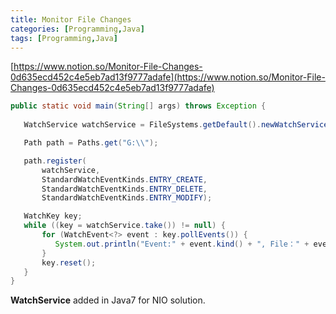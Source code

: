 ```yaml
---
title: Monitor File Changes
categories: [Programming,Java]
tags: [Programming,Java]
---
```


[https://www.notion.so/Monitor-File-Changes-0d635ecd452c4e5eb7ad13f9777adafe](https://www.notion.so/Monitor-File-Changes-0d635ecd452c4e5eb7ad13f9777adafe)


```java
public static void main(String[] args) throws Exception {
 
   WatchService watchService = FileSystems.getDefault().newWatchService();

   Path path = Paths.get("G:\\");

   path.register(
       watchService,
       StandardWatchEventKinds.ENTRY_CREATE,
       StandardWatchEventKinds.ENTRY_DELETE,
       StandardWatchEventKinds.ENTRY_MODIFY);

   WatchKey key;
   while ((key = watchService.take()) != null) {
       for (WatchEvent<?> event : key.pollEvents()) {
          System.out.println("Event:" + event.kind() + ", File：" + event.context());
       }
       key.reset();
   }
}
```


**WatchService** added in Java7 for NIO solution.

